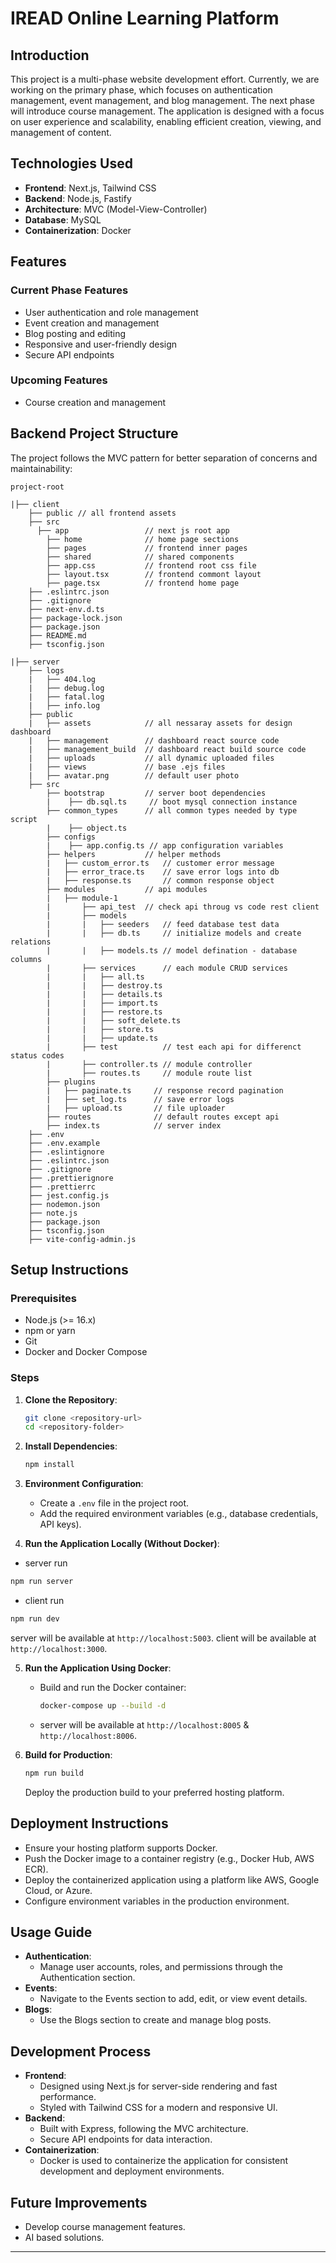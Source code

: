 # IREAD Online Learning Platform

## Introduction

This project is a multi-phase website development effort. Currently, we are working on the primary phase, which focuses on authentication management, event management, and blog management. The next phase will introduce course management. The application is designed with a focus on user experience and scalability, enabling efficient creation, viewing, and management of content.

## Technologies Used

- **Frontend**: Next.js, Tailwind CSS
- **Backend**: Node.js, Fastify
- **Architecture**: MVC (Model-View-Controller)
- **Database**: MySQL
- **Containerization**: Docker

## Features

### Current Phase Features
- User authentication and role management
- Event creation and management
- Blog posting and editing
- Responsive and user-friendly design
- Secure API endpoints

### Upcoming Features
- Course creation and management

## Backend Project Structure

The project follows the MVC pattern for better separation of concerns and maintainability:

```
project-root

|├── client
    ├── public // all frontend assets
    ├── src
      ├── app                 // next js root app
        ├── home              // home page sections
        ├── pages             // frontend inner pages
        ├── shared            // shared components
        ├── app.css           // frontend root css file
        ├── layout.tsx        // frontend commont layout
        ├── page.tsx          // frontend home page
    ├── .eslintrc.json
    ├── .gitignore
    ├── next-env.d.ts
    ├── package-lock.json
    ├── package.json
    ├── README.md
    ├── tsconfig.json

|├── server
    ├── logs
    |   ├── 404.log
    |   ├── debug.log
    |   ├── fatal.log
    |   ├── info.log     
    ├── public  
    |   ├── assets            // all nessaray assets for design dashboard 
    |   ├── management        // dashboard react source code    
    |   ├── management_build  // dashboard react build source code    
    |   ├── uploads           // all dynamic uploaded files 
    |   ├── views             // base .ejs files
    |   ├── avatar.png        // default user photo
    ├── src        
        ├── bootstrap         // server boot dependencies       
        |    ├── db.sql.ts     // boot mysql connection instance       
        ├── common_types      // all common types needed by type script
        |    ├── object.ts            
        ├── configs        
        |    ├── app.config.ts // app configuration variables              
        ├── helpers           // helper methods       
        |   ├── custom_error.ts   // customer error message 
        |   ├── error_trace.ts    // save error logs into db
        |   ├── response.ts       // common response object
        ├── modules           // api modules  
        |   ├── module-1
        |       ├── api_test  // check api throug vs code rest client
        |       ├── models
        |       |   ├── seeders   // feed database test data
        |       |   ├── db.ts     // initialize models and create relations
        |       |   ├── models.ts // model defination - database columns
        |       ├── services      // each module CRUD services
        |       |   ├── all.ts
        |       |   ├── destroy.ts
        |       |   ├── details.ts
        |       |   ├── import.ts
        |       |   ├── restore.ts
        |       |   ├── soft_delete.ts
        |       |   ├── store.ts
        |       |   ├── update.ts
        |       ├── test          // test each api for differenct status codes
        |       ├── controller.ts // module controller
        |       ├── routes.ts     // module route list
        ├── plugins        
        |   ├── paginate.ts     // response record pagination
        |   ├── set_log.ts      // save error logs
        |   ├── upload.ts       // file uploader
        ├── routes              // default routes except api  
        ├── index.ts            // server index
    ├── .env        
    ├── .env.example        
    ├── .eslintignore       
    ├── .eslintrc.json        
    ├── .gitignore    
    ├── .prettierignore        
    ├── .prettierrc        
    ├── jest.config.js
    ├── nodemon.json
    ├── note.js
    ├── package.json
    ├── tsconfig.json
    ├── vite-config-admin.js
```

## Setup Instructions

### Prerequisites

- Node.js (>= 16.x)
- npm or yarn
- Git
- Docker and Docker Compose

### Steps

1. **Clone the Repository**:

   ```bash
   git clone <repository-url>
   cd <repository-folder>
   ```

2. **Install Dependencies**:

   ```bash
   npm install
   ```

3. **Environment Configuration**:

   - Create a `.env` file in the project root.
   - Add the required environment variables (e.g., database credentials, API keys).

4. **Run the Application Locally (Without Docker)**:

  - server run
   ```bash
   npm run server
   ```

  - client run
   ```bash
   npm run dev
   ```

   server will be available at `http://localhost:5003`.
   client will be available at `http://localhost:3000`.

5. **Run the Application Using Docker**:

   - Build and run the Docker container:

     ```bash
     docker-compose up --build -d
     ```

   - server will be available at `http://localhost:8005` & `http://localhost:8006`.

6. **Build for Production**:

   ```bash
   npm run build
   ```

   Deploy the production build to your preferred hosting platform.

## Deployment Instructions

- Ensure your hosting platform supports Docker.
- Push the Docker image to a container registry (e.g., Docker Hub, AWS ECR).
- Deploy the containerized application using a platform like AWS, Google Cloud, or Azure.
- Configure environment variables in the production environment.

## Usage Guide

- **Authentication**:
  - Manage user accounts, roles, and permissions through the Authentication section.
- **Events**:
  - Navigate to the Events section to add, edit, or view event details.
- **Blogs**:
  - Use the Blogs section to create and manage blog posts.

## Development Process

- **Frontend**:
  - Designed using Next.js for server-side rendering and fast performance.
  - Styled with Tailwind CSS for a modern and responsive UI.
- **Backend**:
  - Built with Express, following the MVC architecture.
  - Secure API endpoints for data interaction.
- **Containerization**:
  - Docker is used to containerize the application for consistent development and deployment environments.

## Future Improvements

- Develop course management features.
- AI based solutions.

---
